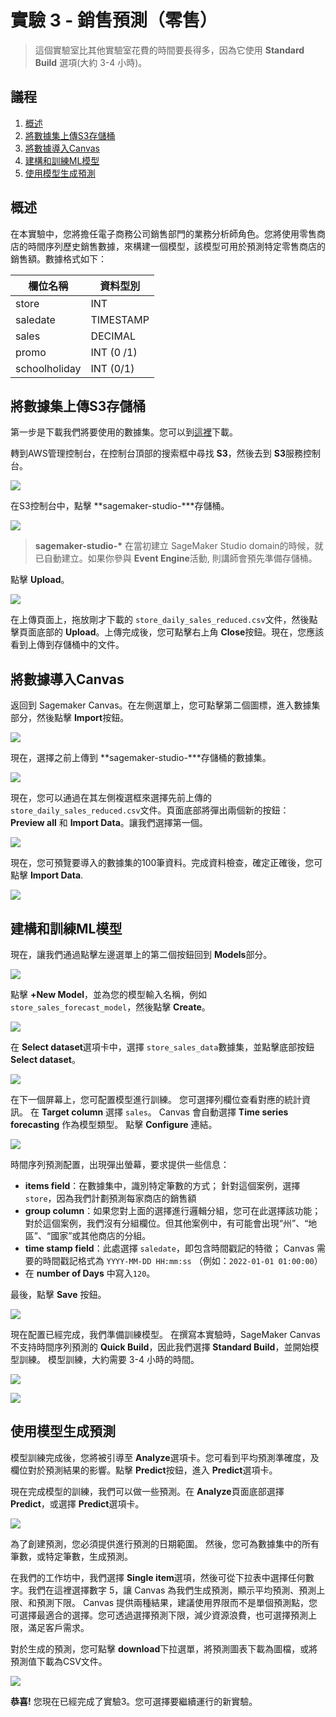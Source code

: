 # 實驗 3 - 銷售預測（零售）



> 這個實驗室比其他實驗室花費的時間要長得多，因為它使用 **Standard Build** 選項(大約 3-4 小時)。



## 議程

1. [概述](#概述)
2. [將數據集上傳S3存儲桶](#a將數據集上傳S3存儲桶)
3. [將數據導入Canvas](#將數據導入Canvas)
4. [建構和訓練ML模型](#建構和訓練ML模型)
5. [使用模型生成預測](#使用模型生成預測)



## 概述

在本實驗中，您將擔任電子商務公司銷售部門的業務分析師角色。您將使用零售商店的時間序列歷史銷售數據，來構建一個模型，該模型可用於預測特定零售商店的銷售額。數據格式如下：

| 欄位名稱   | 資料型別  |
| ------------- | ---------- |
| store         | INT        |
| saledate      | TIMESTAMP  |
| sales         | DECIMAL    |
| promo         | INT (0 /1) |
| schoolholiday | INT (0/1)  |


## 將數據集上傳S3存儲桶

第一步是下載我們將要使用的數據集。您可以到[這裡](./Data/store_daily_sales_reduced.csv)下載。

轉到AWS管理控制台，在控制台頂部的搜索框中尋找 **S3**，然後去到 **S3**服務控制台。

![](./Images/search_s3.png)

在S3控制台中，點擊 **sagemaker-studio-\***存儲桶。

![](./Images/studio-bucket.png)

> **sagemaker-studio-\*** 在當初建立 SageMaker Studio domain的時候，就已自動建立。如果你參與 **Event Engine**活動, 則講師會預先準備存儲桶。

點擊 **Upload**。

![](./Images/s3_upload.png)


在上傳頁面上，拖放剛才下載的 `store_daily_sales_reduced.csv`文件，然後點擊頁面底部的 **Upload**。上傳完成後，您可點擊右上角 **Close**按鈕。現在，您應該看到上傳到存儲桶中的文件。


## 將數據導入Canvas

返回到 Sagemaker Canvas。在左側選單上，您可點擊第二個圖標，進入數據集部分，然後點擊 **Import**按鈕。

![](./Images/import-data.png)

現在，選擇之前上傳到 **sagemaker-studio-\***存儲桶的數據集。

![](./Images/import-from-s3-studio.png)

現在，您可以通過在其左側複選框來選擇先前上傳的 `store_daily_sales_reduced.csv`文件。頁面底部將彈出兩個新的按鈕： **Preview all** 和 **Import Data**。讓我們選擇第一個。

![](./Images/canvas-select-preview.png)

現在，您可預覽要導入的數據集的100筆資料。完成資料檢查，確定正確後，您可點擊 **Import Data**.

![](./Images/canvas-preview.png)



## 建構和訓練ML模型

現在，讓我們通過點擊左邊選單上的第二個按鈕回到 **Models**部分。

![](./Images/new-model.png)

點擊 **+New Model**，並為您的模型輸入名稱，例如 `store_sales_forecast_model`，然後點擊 **Create**。


![](./Images/create-new-model.png)

在 **Select dataset**選項卡中，選擇 `store_sales_data`數據集，並點擊底部按鈕 **Select dataset**。

![](./Images/select-dataset.png)

在下一個屏幕上，您可配置模型進行訓練。 您可選擇列欄位查看對應的統計資訊。 在 **Target column** 選擇 `sales`。 Canvas 會自動選擇 **Time series forecasting** 作為模型類型。 點擊 **Configure** 連結。


![](./Images/target-and-problem.png)

時間序列預測配置，出現彈出螢幕，要求提供一些信息：

- **items field**：在數據集中，識別特定筆數的方式； 針對這個案例，選擇`store`，因為我們計劃預測每家商店的銷售額
- **group column**：如果您對上面的選擇進行邏輯分組，您可在此選擇該功能； 對於這個案例，我們沒有分組欄位。但其他案例中，有可能會出現“州”、“地區”、“國家”或其他商店的分組。
- **time stamp field**：此處選擇 `saledate`，即包含時間戳記的特徵； Canvas 需要的時間戳記格式為 `YYYY-MM-DD HH:mm:ss` （例如：`2022-01-01 01:00:00`）
- 在 **number of Days** 中寫入`120`。


最後，點擊 **Save** 按鈕。

![](./Images/time-series-configuration.png)

現在配置已經完成，我們準備訓練模型。 在撰寫本實驗時，SageMaker Canvas不支持時間序列預測的 **Quick Build**，因此我們選擇 **Standard Build**，並開始模型訓練。 模型訓練，大約需要 3-4 小時的時間。

![](./Images/start-standard-build.png)

![](./Images/model-training.png)



## 使用模型生成預測

模型訓練完成後，您將被引導至 **Analyze**選項卡。您可看到平均預測準確度，及欄位對於預測結果的影響。點擊 **Predict**按鈕，進入 **Predict**選項卡。

現在完成模型的訓練，我們可以做一些預測。在 **Analyze**頁面底部選擇 **Predict**，或選擇 **Predict**選項卡。

![](./Images/model-accuracy.png)

為了創建預測，您必須提供進行預測的日期範圍。 然後，您可為數據集中的所有筆數，或特定筆數，生成預測。


在我們的工作坊中，我們選擇 **Single item**選項，然後可從下拉表中選擇任何數字。我們在這裡選擇數字 5，讓 Canvas 為我們生成預測，顯示平均預測、預測上限、和預測下限。 Canvas 提供兩種結果，建議使用界限而不是單個預測點，您可選擇最適合的選擇。您可透過選擇預測下限，減少資源浪費，也可選擇預測上限，滿足客戶需求。

對於生成的預測，您可點擊 **download**下拉選單，將預測圖表下載為圖檔，或將預測值下載為CSV文件。

![](./Images/forecasts.png)

**恭喜!** 您現在已經完成了實驗3。您可選擇要繼續運行的新實驗。
